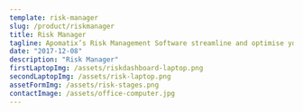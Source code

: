 ```yaml
---
template: risk-manager
slug: /product/riskmanager
title: Risk Manager
tagline: Apomatix’s Risk Management Software streamline and optimise your risk management activities
date: "2017-12-08"
description: "Risk Manager"
firstLaptopImg: /assets/riskdashboard-laptop.png
secondLaptopImg: /assets/risk-laptop.png
assetFormImg: /assets/risk-stages.png
contactImage: /assets/office-computer.jpg
---
```

